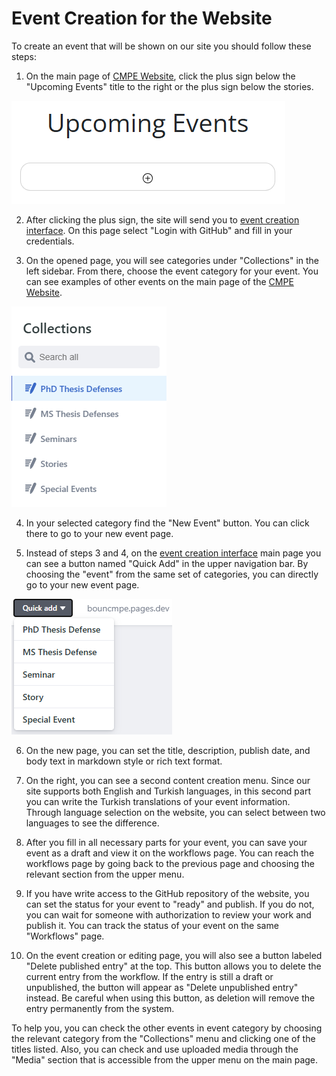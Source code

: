 # Event Creation for the Website

To create an event that will be shown on our site you should follow these steps:

1. On the main page of [CMPE Website](https://cmpe.bogazici.edu.tr/), click the plus sign below the "Upcoming Events" title to the right or the plus sign below the stories.

![Event Image](upcoming_events.png)

2. After clicking the plus sign, the site will send you to [event creation interface](http://127.0.0.1:1313/admin). On this page select "Login with GitHub" and fill in your credentials.

3. On the opened page, you will see categories under "Collections" in the left sidebar. From there, choose the event category for your event. You can see examples of other events on the main page of the [CMPE Website](https://cmpe.bogazici.edu.tr/). 

![Collections](collections.png)

4. In your selected category find the "New Event" button. You can click there to go to your new event page.

5. Instead of steps 3 and 4, on the [event creation interface](http://127.0.0.1:1313/admin) main page you can see a button named "Quick Add" in the upper navigation bar. By choosing the "event" from the same set of categories, you can directly go to your new event page.

![quick add](quick_add.png)

6. On the new page, you can set the title, description, publish date, and body text in markdown style or rich text format.

7. On the right, you can see a second content creation menu. Since our site supports both English and Turkish languages, in this second part you can write the Turkish translations of your event information. Through language selection on the website, you can select between two languages to see the difference.

8. After you fill in all necessary parts for your event, you can save your event as a draft and view it on the workflows page. You can reach the workflows page by going back to the previous page and choosing the relevant section from the upper menu.

9. If you have write access to the GitHub repository of the website, you can set the status for your event to "ready" and publish. If you do not, you can wait for someone with authorization to review your work and publish it. You can track the status of your event on the same "Workflows" page.

10. On the event creation or editing page, you will also see a button labeled "Delete published entry" at the top. This button allows you to delete the current entry from the workflow. If the entry is still a draft or unpublished, the button will appear as "Delete unpublished entry" instead. Be careful when using this button, as deletion will remove the entry permanently from the system.

To help you, you can check the other events in event category by choosing the relevant category from the "Collections" menu and clicking one of the titles listed. Also, you can check and use uploaded media through the "Media" section that is accessible from the upper menu on the main page.